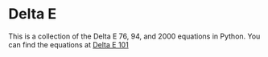 # Delta E

This is a collection of the Delta E 76, 94, and 2000 equations in Python. You can find the equations at
[Delta E 101](http://zschuessler.github.io/DeltaE/learn/)